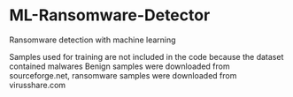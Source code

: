 # ML-Ransomware-Detector
Ransomware detection with machine learning

Samples used for training are not included in the code because the dataset contained malwares
Benign samples were downloaded from sourceforge.net, ransomware samples were downloaded from virusshare.com
